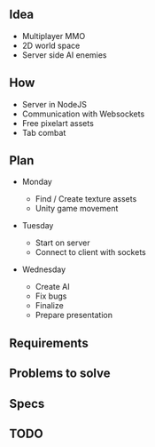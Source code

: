 ## Idea

* Multiplayer MMO
* 2D world space
* Server side AI enemies

## How
* Server in NodeJS
* Communication with Websockets
* Free pixelart assets
* Tab combat

## Plan

* Monday
  * Find / Create texture assets
  * Unity game movement

* Tuesday
  * Start on server
  * Connect to client with sockets

* Wednesday
  * Create AI
  * Fix bugs
  * Finalize
  * Prepare presentation



## Requirements


## Problems to solve



## Specs



## TODO


